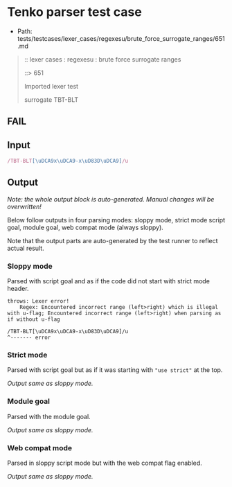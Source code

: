 # Tenko parser test case

- Path: tests/testcases/lexer_cases/regexesu/brute_force_surrogate_ranges/651.md

> :: lexer cases : regexesu : brute force surrogate ranges
>
> ::> 651
>
> Imported lexer test
>
> surrogate TBT-BLT

## FAIL

## Input

`````js
/TBT-BLT[\uDCA9x\uDCA9-x\uD83D\uDCA9]/u
`````

## Output

_Note: the whole output block is auto-generated. Manual changes will be overwritten!_

Below follow outputs in four parsing modes: sloppy mode, strict mode script goal, module goal, web compat mode (always sloppy).

Note that the output parts are auto-generated by the test runner to reflect actual result.

### Sloppy mode

Parsed with script goal and as if the code did not start with strict mode header.

`````
throws: Lexer error!
    Regex: Encountered incorrect range (left>right) which is illegal with u-flag; Encountered incorrect range (left>right) when parsing as if without u-flag

/TBT-BLT[\uDCA9x\uDCA9-x\uD83D\uDCA9]/u
^------- error
`````

### Strict mode

Parsed with script goal but as if it was starting with `"use strict"` at the top.

_Output same as sloppy mode._

### Module goal

Parsed with the module goal.

_Output same as sloppy mode._

### Web compat mode

Parsed in sloppy script mode but with the web compat flag enabled.

_Output same as sloppy mode._
